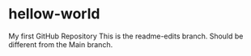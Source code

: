 # hellow-world
My first GitHub Repository
This is the readme-edits branch. Should be different from the Main branch.
